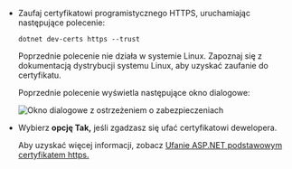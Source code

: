 * Zaufaj certyfikatowi programistycznego HTTPS, uruchamiając następujące polecenie:

  ```dotnetcli
  dotnet dev-certs https --trust
  ```
  
  Poprzednie polecenie nie działa w systemie Linux. Zapoznaj się z dokumentacją dystrybucji systemu Linux, aby uzyskać zaufanie do certyfikatu.

  Poprzednie polecenie wyświetla następujące okno dialogowe:

  ![Okno dialogowe z ostrzeżeniem o zabezpieczeniach](~/getting-started/_static/cert.png)

* Wybierz **opcję Tak,** jeśli zgadzasz się ufać certyfikatowi dewelopera.

  Aby uzyskać więcej informacji, zobacz [Ufanie ASP.NET podstawowym certyfikatem https.](xref:security/enforcing-ssl#trust-the-aspnet-core-https-development-certificate-on-windows-and-macos)
  
